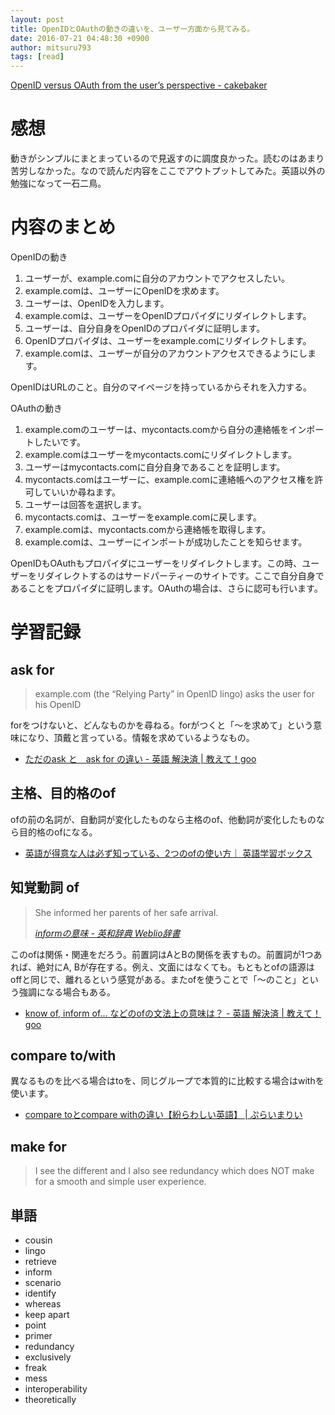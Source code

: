 ```yaml
---
layout: post
title: OpenIDとOAuthの動きの違いを、ユーザー方面から見てみる。
date: 2016-07-21 04:48:30 +0900
author: mitsuru793
tags: [read]
---
```


[OpenID versus OAuth from the user’s perspective - cakebaker](http://cakebaker.42dh.com/2008/04/01/openid-versus-oauth-from-the-users-perspective/)

# 感想

動きがシンプルにまとまっているので見返すのに調度良かった。読むのはあまり苦労しなかった。なので読んだ内容をここでアウトプットしてみた。英語以外の勉強になって一石二鳥。

# 内容のまとめ

OpenIDの動き

1. ユーザーが、example.comに自分のアカウントでアクセスしたい。
2. example.comは、ユーザーにOpenIDを求めます。
3. ユーザーは、OpenIDを入力します。
4. example.comは、ユーザーをOpenIDプロパイダにリダイレクトします。
4. ユーザーは、自分自身をOpenIDのプロパイダに証明します。
5. OpenIDプロパイダは、ユーザーをexample.comにリダイレクトします。
6. example.comは、ユーザーが自分のアカウントアクセスできるようにします。

OpenIDはURLのこと。自分のマイページを持っているからそれを入力する。

OAuthの動き

1. example.comのユーザーは、mycontacts.comから自分の連絡帳をインポートしたいです。
2. example.comはユーザーをmycontacts.comにリダイレクトします。
3. ユーザーはmycontacts.comに自分自身であることを証明します。
4. mycontacts.comはユーザーに、example.comに連絡帳へのアクセス権を許可していいか尋ねます。
5. ユーザーは回答を選択します。
6. mycontacts.comは、ユーザーをexample.comに戻します。
7. example.comは、mycontacts.comから連絡帳を取得します。
8. example.comは、ユーザーにインポートが成功したことを知らせます。

OpenIDもOAuthもプロパイダにユーザーをリダイレクトします。この時、ユーザーをリダイレクトするのはサードパーティーのサイトです。ここで自分自身であることをプロパイダに証明します。OAuthの場合は、さらに認可も行います。

# 学習記録

## ask for

> example.com (the “Relying Party” in OpenID lingo) asks the user for his OpenID

forをつけないと、どんなものかを尋ねる。forがつくと「〜を求めて」という意味になり、頂戴と言っている。情報を求めているようなもの。

* [ただのask と　ask for の違い - 英語 解決済 | 教えて！goo](http://oshiete.goo.ne.jp/qa/8543303.html)

## 主格、目的格のof

ofの前の名詞が、自動詞が変化したものなら主格のof、他動詞が変化したものなら目的格のofになる。

* [英語が得意な人は必ず知っている、2つのofの使い方｜ 英語学習ボックス](http://eigo-box.jp/grammar/preposition-1/)

## 知覚動詞 of

> She informed her parents of her safe arrival.
>
> <cite>[informの意味 - 英和辞典 Weblio辞書](http://ejje.weblio.jp/content/inform)</cite>

このofは関係・関連をだろう。前置詞はAとBの関係を表すもの。前置詞が1つあれば、絶対にA, Bが存在する。例え、文面にはなくても。もともとofの語源はoffと同じで、離れるという感覚がある。またofを使うことで「〜のこと」という強調になる場合もある。

* [know of, inform of... などのofの文法上の意味は？ - 英語 解決済 | 教えて！goo](http://oshiete.goo.ne.jp/qa/1430551.html)


## compare to/with

異なるものを比べる場合はtoを、同じグループで本質的に比較する場合はwithを使います。

* [compare toとcompare withの違い【紛らわしい英語】 | ぷらいまりい](http://primaryplus1.com/compare-to-or-compare-with)

## make for

> I see the different and I also see redundancy which does NOT make for a smooth and simple user experience.

## 単語

* cousin
* lingo
* retrieve
* inform
* scenario
* identify
* whereas
* keep apart
* point
* primer
* redundancy
* exclusively
* freak
* mess
* interoperability
* theoretically
